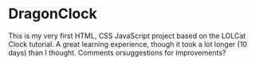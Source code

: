 # DragonClock
This is my very first HTML, CSS JavaScript project based on the LOLCat Clock tutorial.  A great learning experience, though it took a lot longer (10 days) than I thought. Comments orsuggestions for improvements? 
